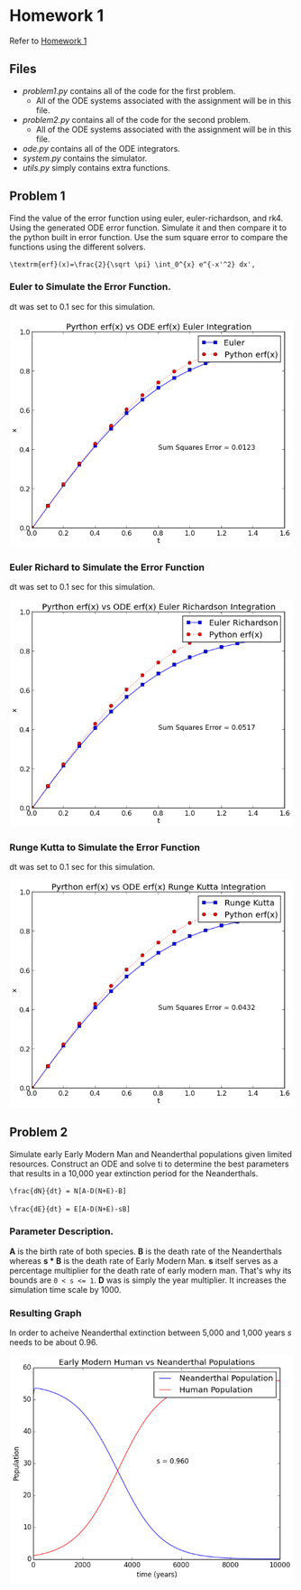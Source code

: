 # Homework 1
Refer to [Homework 1](http://wiki.cs.umt.edu/classes/cs477/index.php/Homework_1 "homework 1") 

## Files
  - _problem1.py_ contains all of the code for the first problem.
    - All of the ODE systems associated with the assignment will be in this file. 
  - _problem2.py_ contains all of the code for the second problem. 
    - All of the ODE systems associated with the assignment will be in this file. 
  - _ode.py_ contains all of the ODE integrators.
  - _system.py_ contains the simulator. 
  - _utils.py_ simply contains extra functions. 

## Problem 1
Find the value of the error function using euler, euler-richardson, and rk4. Using the generated ODE error function. Simulate it and then compare it to the python built in error function. Use the sum square error to compare the functions using the different solvers. 

    \textrm{erf}(x)=\frac{2}{\sqrt \pi} \int_0^{x} e^{-x'^2} dx',

### Euler to Simulate the Error Function. 
dt was set to 0.1 sec for this simulation.

![Solved using the Euler integrator.](./erf_euler.png)

### Euler Richard to Simulate the Error Function
dt was set to 0.1 sec for this simulation.

![Solved using the Euler-Richardson integrator.](./erf_euler-richardson.png)

### Runge Kutta to Simulate the Error Function
dt was set to 0.1 sec for this simulation.

![Solved using the Runge Kutta integrator.](./erf_rk4.png)

## Problem 2
Simulate early Early Modern Man and Neanderthal populations given limited resources. Construct an ODE and solve ti to determine the best parameters that results in a 10,000 year extinction period for the Neanderthals.

    \frac{dN}{dt} = N[A-D(N+E)-B]

    \frac{dE}{dt} = E[A-D(N+E)-sB]

### Parameter Description.

__A__ is the birth rate of both species. __B__ is the death rate of the Neanderthals whereas __s * B__ is the death rate of Early Modern Man. __s__ itself serves as a percentage multiplier for the death rate of early modern man. That's why its bounds are ``0 < s <= 1``. __D__ was is simply the year multiplier. It increases the simulation time scale by 1000. 

### Resulting Graph
In order to acheive Neanderthal extinction between 5,000 and 1,000 years _s_ needs to be about 0.96.

![Extinction is eacheived within 5,000 to 10,000 years when _s_ is about 0.96](./nea-emm-competition.png)



